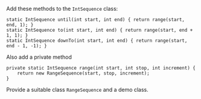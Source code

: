 Add these methods to the `IntSequence` class:

    static IntSequence until(int start, int end) { return range(start, end, 1); }
    static IntSequence to(int start, int end) { return range(start, end + 1, 1); }
    static IntSequence downTo(int start, int end) { return range(start, end - 1, -1); }
    
Also add a private method

    private static IntSequence range(int start, int stop, int increment) {
        return new RangeSequence(start, stop, increment);
    }

Provide a suitable class `RangeSequence` and a demo class.
